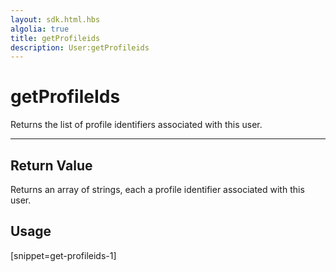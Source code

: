 ```yaml
---
layout: sdk.html.hbs
algolia: true
title: getProfileids
description: User:getProfileids
---
```

  

# getProfileIds
Returns the list of profile identifiers associated with this user.

---

## Return Value

Returns an array of strings, each a profile identifier associated with this user.

## Usage

[snippet=get-profileids-1]
